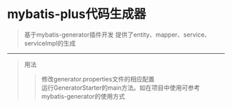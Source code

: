 # mybatis-plus代码生成器

> 基于mybatis-generator插件开发
> 提供了entity、mapper、service、serviceImpl的生成

---
> 用法
>> 修改generator.properties文件的相应配置  
>> 运行GeneratorStarter的main方法。如在项目中使用可参考mybatis-generator的使用方式
